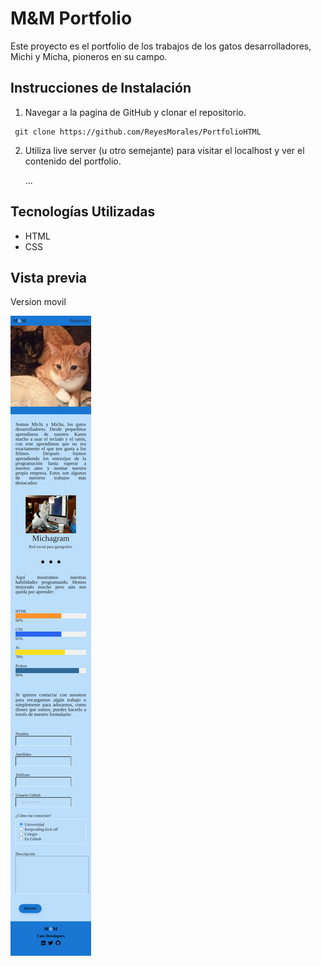 # M&M Portfolio

Este proyecto es el portfolio de los trabajos de los gatos desarrolladores, Michi y Micha, pioneros en su campo.

## Instrucciones de Instalación

1. Navegar a la pagina de GitHub y clonar el repositorio.

```
 git clone https://github.com/ReyesMorales/PortfolioHTML
```

2. Utiliza live server (u otro semejante) para visitar el localhost y ver el contenido del portfolio.

   ...
## Tecnologías Utilizadas

- HTML
- CSS

## Vista previa

Version movil

![Portfolio](images/readme/vistaversionmovil.png)


